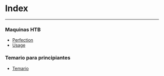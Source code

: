 # Index
---
### Maquinas HTB

- [Perfection](Maquinas/Perfection/Follow-up.md)
- [Usage](Maquinas/Usage/Follow-up.md)
### Temario para principiantes

- [Temario](Temario/Temario.md)
